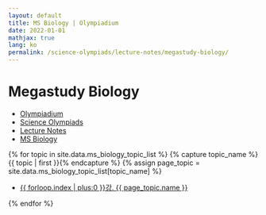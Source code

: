 ```yaml
---
layout: default
title: MS Biology | Olympiadium
date: 2022-01-01
mathjax: true
lang: ko
permalink: /science-olympiads/lecture-notes/megastudy-biology/
---
```

<h1>Megastudy Biology</h1>
<ul class="breadcrumb">
	<li><a href="{{ site.baseurl }}/">Olympiadium</a></li> 
	<li><a href="{{ site.baseurl }}/science-olympiads/">Science Olympiads</a></li> 
	<li><a href="{{ site.baseurl }}/science-olympiads/lecture-notes/">Lecture Notes</a></li> 
	<li><a href="{{ site.baseurl }}/science-olympiads/lecture-notes/megastudy-biology/">MS Biology</a></li>
</ul>

{% for topic in site.data.ms_biology_topic_list %}
{% capture topic_name %}{{ topic | first }}{% endcapture %}
{% assign page_topic = site.data.ms_biology_topic_list[topic_name] %}
  <ul class="actions fit big">
  <li><a href="{{ page.url}}chapter-{{ forloop.index | plus:0 }}" class="button fit big">{{ forloop.index | plus:0 }}강. {{ page_topic.name }}</a></li>
  </ul>
{% endfor %}
